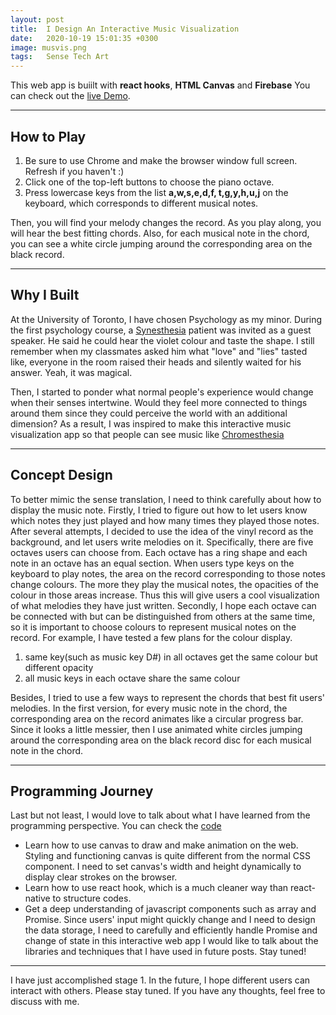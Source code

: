 ```yaml
---
layout: post
title:  I Design An Interactive Music Visualization
date:   2020-10-19 15:01:35 +0300
image: musvis.png
tags:   Sense Tech Art 
---
```


This web app is buiilt with __react hooks__, __HTML Canvas__ and 
__Firebase__
You can check out the <a href="https://vinyl-record-maker.web.app/"> live Demo</a>.

***

## How to Play
1. Be sure to use Chrome and make the browser window full screen. Refresh if you haven't :)
2. Click one of the top-left buttons to choose the piano octave.
3. Press lowercase keys from the list **a,w,s,e,d,f, t,g,y,h,u,j** on the keyboard, which corresponds to different musical notes.

Then, you will find your melody changes the record. As you play along, you will hear the best fitting chords. Also, for each musical note in the chord, you can see a white circle jumping around the corresponding area on the black record.

***

## Why I Built
At the University of Toronto, I have chosen Psychology as my minor. During the first psychology course, a <a href="https://en.wikipedia.org/wiki/Synesthesia">Synesthesia</a> patient was invited as a guest speaker. He said he could hear the violet colour and taste the shape.  I still remember when my classmates asked him what "love" and "lies" tasted like, everyone in the room raised their heads and silently waited for his answer. Yeah, it was magical.

Then, I started to ponder what normal people's experience would change when their senses intertwine. Would they feel more connected to things around them since they could perceive the world with an additional dimension?
As a result, I was inspired to make this interactive music visualization app so that people can see music like <a href="https://en.wikipedia.org/wiki/Chromesthesia#:~:text=Chromesthesia%20or%20sound%2Dto%2Dcolor,associations%2Fperceptions%20in%20daily%20life...">Chromesthesia</a>

***
## Concept Design

To better mimic the sense translation, I need to think carefully about how to display the music note. 
Firstly, I tried to figure out how to let users know which notes they just played and how many times they played those notes. After several attempts, I decided to use the idea of the vinyl record as the background, and let users write melodies on it. Specifically, there are five octaves users can choose from. Each octave has a ring shape and each note in an octave has an equal section. When users type keys on the keyboard to play notes, the area on the record corresponding to those notes change colours. The more they play the musical notes, the opacities of the colour in those areas increase. Thus this will give users a cool visualization of what melodies they have just written. 
Secondly, I hope each octave can be connected with but can be distinguished from others at the same time, so it is important to choose colours to represent musical notes on the record. For example, I have tested a few plans for the colour display.

1. same key(such as music key D#) in all octaves get the same colour but different opacity
2. all music keys in each octave share the same colour

Besides, I tried to use a few ways to represent the chords that best fit users' melodies. In the first version, for every music note in the chord, the corresponding area on the record animates like a circular progress bar. Since it looks a little messier, then I use animated white circles jumping around the corresponding area on the black record disc for each musical note in the chord.


*** 

## Programming Journey


Last but not least, I would love to talk about what I have learned from the programming perspective. You can check the <a href="https://github.com/PYyu6/create-vinyl-record">code</a>

* Learn how to use canvas to draw and make animation on the web. Styling and functioning canvas is quite different from the normal CSS component. I need to set canvas's width and height dynamically to display clear strokes on the browser.
* Learn how to use react hook, which is a much cleaner way than react-native to structure codes.
* Get a deep understanding of javascript components such as array and Promise. Since users' input might quickly change and I need to design  the data storage, I need to carefully and efficiently handle Promise and change of state in this interactive web app
I would like to talk about the libraries and techniques that I have used in future posts. Stay tuned!

***

I have just accomplished stage 1. In the future, I hope different users can interact with others. Please stay tuned. If you have any thoughts, feel free to discuss with me.

